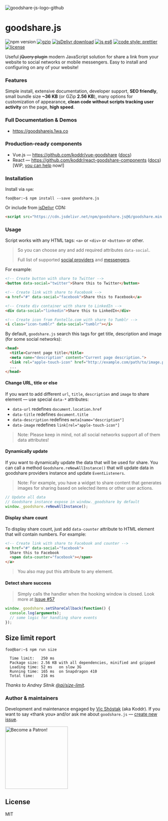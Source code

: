 ![goodshare-js-logo-github](https://user-images.githubusercontent.com/11155743/31406128-fc67d706-ae08-11e7-9a97-5f10a7006b31.jpg)

# goodshare.js

![npm version](https://badge.fury.io/js/goodshare.js.svg) [![gzip](https://img.shields.io/badge/GZip_size-2.56_KB-green.svg?style=flat)](https://en.wikipedia.org/wiki/ECMAScript) [![jsDelivr download](https://data.jsdelivr.com/v1/package/npm/goodshare.js/badge?style=rounded)](https://www.jsdelivr.com/package/npm/goodshare.js) [![js es6](https://img.shields.io/badge/ECMAScript-6+-blue.svg?style=flat)](https://en.wikipedia.org/wiki/ECMAScript) [![code style: prettier](https://img.shields.io/badge/code_style-prettier-ff69b4.svg?style=flat)](https://github.com/prettier/prettier) [![license](https://img.shields.io/badge/license-MIT-yellow.svg?style=flat)](https://github.com/koddr/vue-goodshare/blob/master/LICENSE)


Useful ~~jQuery plugin~~ modern JavaScript solution for share a link from your website to social networks or mobile messengers. Easy to install and configuring on any of your website!

### Features

Simple install, extensive documentation, developer support, **SEO friendly**, small bundle size **~36 KB** (or GZip **2.56 KB**), many options for customization of appearance, **clean code without scripts tracking user activity** on the page, **high speed**.

### Full Documentation & Demos

- https://goodsharejs.1wa.co

### Production-ready components

- Vue.js — https://github.com/koddr/vue-goodshare ([docs](https://koddr.github.io/vue-goodshare/))
- React — https://github.com/koddr/react-goodshare-components ([docs](https://koddr.github.io/react-goodshare-components/)) [WIP, [you can help](https://www.tinkoff.ru/sl/66oTDPEttx9) now!]

### Installation

Install via `npm`:

```console
foo@bar:~$ npm install --save goodshare.js
```

Or include from [jsDelivr](https://www.jsdelivr.com) CDN:

```html
<script src="https://cdn.jsdelivr.net/npm/goodshare.js@6/goodshare.min.js"></script>
```

### Usage

Script works with any HTML tags: `<a>` or `<div>` or `<button>` or other.

> So you can choose any and add required attributes `data-social`.
>
> Full list of supported [social providers](https://koddr.github.io/goodshare.js/en/supported-social-networks.html) and [messengers](https://koddr.github.io/goodshare.js/en/supported-social-messengers.html).

For example:

```html
<!-- Create button with share to Twitter -->
<button data-social="twitter">Share this to Twitter</button>

<!-- Create link with share to Facebook -->
<a href="#" data-social="facebook">Share this to Facebook</a>

<!-- Create div container with share to LinkedIn -->
<div data-social="linkedin">Share this to LinkedIn</div>

<!-- Create icon from Fontello.com with share to Tumblr -->
<i class="icon-tumblr" data-social="tumblr"></i>
```

By default, `goodshare.js` search this tags for get title, description and image (for some social networks):

```html
<head>
  <title>Current page title</title>
  <meta name="description" content="Current page description.">
  <link rel="apple-touch-icon" href="http://example.com/path/to/image.png">
  ...
</head>
```

#### Change URL, title or else

If you want to add different `url`, `title`, `description` and `image` to share element&nbsp;&mdash; use special `data-*` attributes:

- `data-url` redefines `document.location.href`
- `data-title` redefines `document.title`
- `data-description` redefines `meta[name="description"]`
- `data-image` redefines `link[rel="apple-touch-icon"]`

> Note: Please keep in mind, not all social networks support all of them data attributes!

#### Dynamically update

If you want to dynamically update the data that will be used for share. You can call a method `Goodshare.reNewAllInstance()` that will update data in goodshare providers instance and update `EventListeners`.

> Note: For example, you have a widget to share content that generates images for sharing based on selected items or other user actions.

```js
// Update all data
// Goodshare instance expose in window._goodshare by default
window._goodshare.reNewAllInstance();
```

#### Display share count

To display share count, just add `data-counter` attribute to HTML element that will contain numbers. For example:

```html
<!-- Create link with share to Facebook and counter -->
<a href="#" data-social="facebook">
  Share this to Facebook
  <span data-counter="facebook"></span>
</a>
```

> You also may put this attribute to any element.

#### Detect share success

> Simply calls the handler when the hooking window is closed. Look more at [Issue #57](https://github.com/koddr/goodshare.js/issues/57)

```js
window._goodshare.setShareCallback(function() {
  console.log(arguments);
  // some logic for handling share events
});
```

## Size limit report

```console
foo@bar:~$ npm run size

  Time limit:   250 ms
  Package size: 2.56 KB with all dependencies, minified and gzipped
  Loading time: 52 ms   on slow 3G
  Running time: 165 ms  on Snapdragon 410
  Total time:   216 ms
```

_Thanks to Andrey Sitnik [@ai/size-limit](https://github.com/ai/size-limit)._

### Author & maintainers

Development and maintenance engaged by [Vic Shóstak](https://github.com/koddr) (aka Koddr).
If you want to say «thank you» and/or ask me about `goodshare.js` — [create new issue](https://github.com/koddr/goodshare.js/issues/new).

<a href="https://www.patreon.com/bePatron?u=20124951">
  <img width="200px" src="https://c5.patreon.com/external/logo/become_a_patron_button@2x.png" alt="Become a Patron!"/>
</a>

## License

MIT
